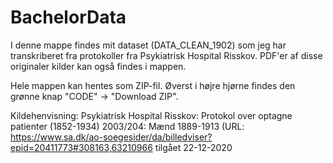 # BachelorData 
I denne mappe findes mit dataset (DATA_CLEAN_1902) som jeg har transkriberet fra protokoller fra Psykiatrisk Hospital Risskov. PDF'er af disse originaler kilder kan også findes i mappen.

Hele mappen kan hentes som ZIP-fil. Øverst i højre hjørne findes den grønne knap "CODE" -> "Download ZIP". 

Kildehenvisning: Psykiatrisk Hospital Risskov: Protokol over optagne patienter (1852-1934) 2003/204: Mænd 1889-1913 (URL: https://www.sa.dk/ao-soegesider/da/billedviser?epid=20411773#308163,63210966 tilgået 22-12-2020
